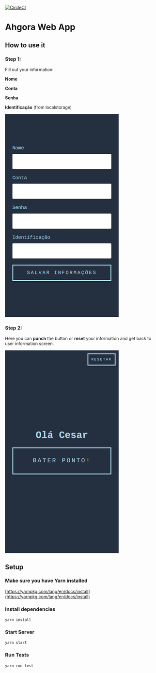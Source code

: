 [![CircleCI](https://circleci.com/gh/cesar-cb/ahgora-web-app.svg?style=svg)](https://circleci.com/gh/cesar-cb/ahgora-web-app)

# Ahgora Web App

## How to use it

### **Step 1**:

Fill out your information:

**Nome**

**Conta**

**Senha**

**Identificação** (from localstorage)

![User Information](./screenshots/information.png)

### **Step 2**:

Here you can **punch** the button or **reset** your information and get back to user information screen.

![Punch](./screenshots/punch.png)

## Setup

### Make sure you have Yarn installed
[https://yarnpkg.com/lang/en/docs/install](https://yarnpkg.com/lang/en/docs/install)

### Install dependencies
```
yarn install
```

### Start Server
```
yarn start
```

### Run Tests
```
yarn run test
```
